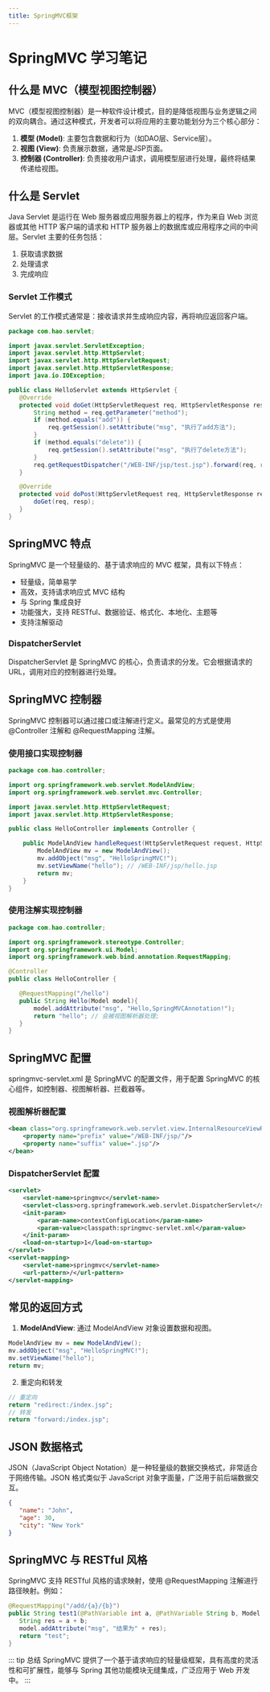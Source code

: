 ```yaml
--- 
title: SpringMVC框架
---
```


# SpringMVC 学习笔记

## 什么是 MVC（模型视图控制器）
MVC（模型视图控制器）是一种软件设计模式，目的是降低视图与业务逻辑之间的双向耦合。通过这种模式，开发者可以将应用的主要功能划分为三个核心部分：
1. **模型 (Model)**: 主要包含数据和行为（如DAO层、Service层）。
2. **视图 (View)**: 负责展示数据，通常是JSP页面。
3. **控制器 (Controller)**: 负责接收用户请求，调用模型层进行处理，最终将结果传递给视图。

## 什么是 Servlet
Java Servlet 是运行在 Web 服务器或应用服务器上的程序，作为来自 Web 浏览器或其他 HTTP 客户端的请求和 HTTP 服务器上的数据库或应用程序之间的中间层。Servlet 主要的任务包括：
1. 获取请求数据
2. 处理请求
3. 完成响应

### Servlet 工作模式
Servlet 的工作模式通常是：接收请求并生成响应内容，再将响应返回客户端。

```java
package com.hao.servlet;

import javax.servlet.ServletException;
import javax.servlet.http.HttpServlet;
import javax.servlet.http.HttpServletRequest;
import javax.servlet.http.HttpServletResponse;
import java.io.IOException;

public class HelloServlet extends HttpServlet {
   @Override
   protected void doGet(HttpServletRequest req, HttpServletResponse resp) throws ServletException, IOException {
       String method = req.getParameter("method");
       if (method.equals("add")) {
           req.getSession().setAttribute("msg", "执行了add方法");
       }
       if (method.equals("delete")) {
           req.getSession().setAttribute("msg", "执行了delete方法");
       }
       req.getRequestDispatcher("/WEB-INF/jsp/test.jsp").forward(req, resp);
   }

   @Override
   protected void doPost(HttpServletRequest req, HttpServletResponse resp) throws ServletException, IOException {
       doGet(req, resp);
   }
}
```

## SpringMVC 特点
SpringMVC 是一个轻量级的、基于请求响应的 MVC 框架，具有以下特点：
* 轻量级，简单易学
* 高效，支持请求响应式 MVC 结构
* 与 Spring 集成良好
* 功能强大，支持 RESTful、数据验证、格式化、本地化、主题等
* 支持注解驱动
### DispatcherServlet
DispatcherServlet 是 SpringMVC 的核心，负责请求的分发。它会根据请求的 URL，调用对应的控制器进行处理。
## SpringMVC 控制器
SpringMVC 控制器可以通过接口或注解进行定义。最常见的方式是使用 @Controller 注解和 @RequestMapping 注解。
### 使用接口实现控制器
```java
package com.hao.controller;

import org.springframework.web.servlet.ModelAndView;
import org.springframework.web.servlet.mvc.Controller;

import javax.servlet.http.HttpServletRequest;
import javax.servlet.http.HttpServletResponse;

public class HelloController implements Controller {

    public ModelAndView handleRequest(HttpServletRequest request, HttpServletResponse response) throws Exception {
        ModelAndView mv = new ModelAndView();
        mv.addObject("msg", "HelloSpringMVC!");
        mv.setViewName("hello"); // /WEB-INF/jsp/hello.jsp
        return mv;
    }
}

```
### 使用注解实现控制器
```java
package com.hao.controller;

import org.springframework.stereotype.Controller;
import org.springframework.ui.Model;
import org.springframework.web.bind.annotation.RequestMapping;

@Controller
public class HelloController {

   @RequestMapping("/hello")
   public String Hello(Model model){
       model.addAttribute("msg", "Hello,SpringMVCAnnotation!");
       return "hello"; // 会被视图解析器处理;
   }
}

```
## SpringMVC 配置
springmvc-servlet.xml 是 SpringMVC 的配置文件，用于配置 SpringMVC 的核心组件，如控制器、视图解析器、拦截器等。
### 视图解析器配置
```xml
<bean class="org.springframework.web.servlet.view.InternalResourceViewResolver" id="InternalResourceViewResolver">
    <property name="prefix" value="/WEB-INF/jsp/"/>
    <property name="suffix" value=".jsp"/>
</bean>

```
### DispatcherServlet 配置
```xml
<servlet>
    <servlet-name>springmvc</servlet-name>
    <servlet-class>org.springframework.web.servlet.DispatcherServlet</servlet-class>
    <init-param>
        <param-name>contextConfigLocation</param-name>
        <param-value>classpath:springmvc-servlet.xml</param-value>
    </init-param>
    <load-on-startup>1</load-on-startup>
</servlet>
<servlet-mapping>
    <servlet-name>springmvc</servlet-name>
    <url-pattern>/</url-pattern>
</servlet-mapping>
```
## 常见的返回方式
1. **ModelAndView**: 通过 ModelAndView 对象设置数据和视图。
```java
ModelAndView mv = new ModelAndView();
mv.addObject("msg", "HelloSpringMVC!");
mv.setViewName("hello");
return mv;
```
2. 重定向和转发
```java
// 重定向
return "redirect:/index.jsp";
// 转发
return "forward:/index.jsp";
```
## JSON 数据格式
JSON（JavaScript Object Notation）是一种轻量级的数据交换格式，非常适合于网络传输。JSON 格式类似于 JavaScript 对象字面量，广泛用于前后端数据交互。
```json
{
   "name": "John",
   "age": 30,
   "city": "New York"
}

```
## SpringMVC 与 RESTful 风格
SpringMVC 支持 RESTful 风格的请求映射，使用 @RequestMapping 注解进行路径映射。例如：
```java
@RequestMapping("/add/{a}/{b}")
public String test1(@PathVariable int a, @PathVariable String b, Model model) {
   String res = a + b;
   model.addAttribute("msg", "结果为" + res);
   return "test";
}

```
::: tip 总结
SpringMVC 提供了一个基于请求响应的轻量级框架，具有高度的灵活性和可扩展性，能够与 Spring 其他功能模块无缝集成，广泛应用于 Web 开发中。
:::
